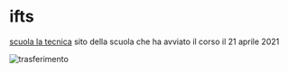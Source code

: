 # ifts
[scuola la tecnica](https://www.scuolalatecnica.it/) sito della scuola che ha avviato il corso il 21 aprile 2021

![trasferimento](https://user-images.githubusercontent.com/107934353/174818453-012e953a-8fd7-4ccf-8308-1543ce4f22b4.jpg)

